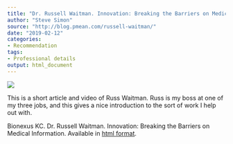 ```yaml
---
title: "Dr. Russell Waitman. Innovation: Breaking the Barriers on Medical Information"
author: "Steve Simon"
source: "http://blog.pmean.com/russell-waitman/"
date: "2019-02-12"
categories:
- Recommendation
tags:
- Professional details
output: html_document
---
```


![](http://www.pmean.com/new-images/19/russell-waitman01.png)

<div class="notes">

This is a short article and video of Russ Waitman. Russ is my boss at one of my three jobs, and this gives a nice introduction to the sort of work I help out with.

Bionexus KC. Dr. Russell Waitman. Innovation: Breaking the Barriers on
Medical Information. Available in [html
format][bio1].

[bio1]: https://bionexuskc.org/video_blog/dr-russell-waitman/

</div>




